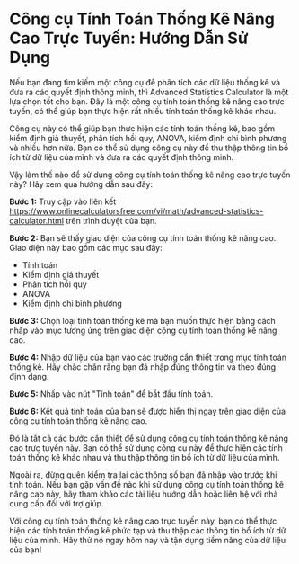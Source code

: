 Công cụ Tính Toán Thống Kê Nâng Cao Trực Tuyến: Hướng Dẫn Sử Dụng
=================================================================

Nếu bạn đang tìm kiếm một công cụ để phân tích các dữ liệu thống kê và đưa ra các quyết định thông minh, thì Advanced Statistics Calculator là một lựa chọn tốt cho bạn. Đây là một công cụ tính toán thống kê nâng cao trực tuyến, có thể giúp bạn thực hiện rất nhiều tính toán thống kê khác nhau.

Công cụ này có thể giúp bạn thực hiện các tính toán thống kê, bao gồm kiểm định giả thuyết, phân tích hồi quy, ANOVA, kiểm định chi bình phương và nhiều hơn nữa. Bạn có thể sử dụng công cụ này để thu thập thông tin bổ ích từ dữ liệu của mình và đưa ra các quyết định thông minh.

Vậy làm thế nào để sử dụng công cụ tính toán thống kê nâng cao trực tuyến này? Hãy xem qua hướng dẫn sau đây:

**Bước 1:** Truy cập vào liên kết <https://www.onlinecalculatorsfree.com/vi/math/advanced-statistics-calculator.html> trên trình duyệt của bạn.

**Bước 2:** Bạn sẽ thấy giao diện của công cụ tính toán thống kê nâng cao. Giao diện này bao gồm các mục sau đây:

- Tính toán
- Kiểm định giả thuyết
- Phân tích hồi quy
- ANOVA
- Kiểm định chi bình phương

**Bước 3:** Chọn loại tính toán thống kê mà bạn muốn thực hiện bằng cách nhấp vào mục tương ứng trên giao diện công cụ tính toán thống kê nâng cao.

**Bước 4:** Nhập dữ liệu của bạn vào các trường cần thiết trong mục tính toán thống kê. Hãy chắc chắn rằng bạn đã nhập đúng thông tin và theo đúng định dạng.

**Bước 5:** Nhấp vào nút "Tính toán" để bắt đầu tính toán.

**Bước 6:** Kết quả tính toán của bạn sẽ được hiển thị ngay trên giao diện của công cụ tính toán thống kê nâng cao.

Đó là tất cả các bước cần thiết để sử dụng công cụ tính toán thống kê nâng cao trực tuyến này. Bạn có thể sử dụng công cụ này để thực hiện các tính toán thống kê khác nhau và thu thập thông tin bổ ích từ dữ liệu của mình.

Ngoài ra, đừng quên kiểm tra lại các thông số bạn đã nhập vào trước khi tính toán. Nếu bạn gặp vấn đề nào khi sử dụng công cụ tính toán thống kê nâng cao này, hãy tham khảo các tài liệu hướng dẫn hoặc liên hệ với nhà cung cấp đối với trợ giúp.

Với công cụ tính toán thống kê nâng cao trực tuyến này, bạn có thể thực hiện các tính toán thống kê phức tạp và thu thập các thông tin bổ ích từ dữ liệu của mình. Hãy thử nó ngay hôm nay và tận dụng tiềm năng của dữ liệu của bạn!